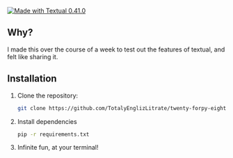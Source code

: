 [![Made with Textual 0.41.0](https://img.shields.io/badge/Made%20with-Textual-blue)](https://github.com/Textualize/textual)

## Why?
I made this over the course of a week to test out the features of textual, and felt like sharing it.

## Installation

1. Clone the repository:
    ```bash
    git clone https://github.com/TotalyEnglizLitrate/twenty-forpy-eight
    ```

2. Install dependencies
    ```bash
    pip -r requirements.txt
    ```

3. Infinite fun, at your terminal!
